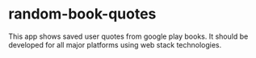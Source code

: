 # random-book-quotes
This app shows saved user quotes from google play books. It should be developed for all major platforms using web stack technologies.
